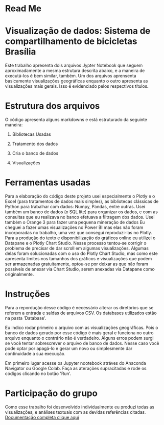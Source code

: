# Read Me

<h1>Visualização de dados: Sistema de compartilhamento de bicicletas Brasília </h1>

Este trabalho apresenta dois arquivos Jypter Notebook que seguem aproximadamente a mesma estrutura descrita abaixo, 
e a maneira de executá-los é bem similar, também.
Um dos arquivos aprensenta basicamente visualizações geográficas enquanto o outro apresenta as visualizações mais gerais. 
Isso é evidenciado pelos respectivos títulos.
	
<h1>Estrutura dos arquivos</h1>
O código apresenta alguns markdowns e está estruturado da seguinte maneira:

1. Bibliotecas Usadas

2. Tratamento dos dados

3. Cria o banco de dados

4. Visualizações

<h1> Ferramentas usadas</h1>
<a>
Para a elaboração do código deste projeto usei especialmente o Plotly e o Excel (para tratamentos de dados mais simples),
as bibliotecas clássicas de Python para trabalhar com dados: Numpy, Pandas, entre outras. Usei também um banco de dados (o SQL lite)
para organizar os dados, e com as consultas que eu realizava no banco efetuava a filtragem dos dados. Usei também o Orange 3 para fazer uma pequena
mineração de dados
Eu cheguei a fazer umas visualizações no Power BI mas elas não foram incorporadas no trabalho, uma vez que consegui reproduzi-las no Plotly.
Para a produção do texto e disponibilização do gráficos online eu utilizei o Datapane e o Plotly Chart Studio. Nesse processo tentou-se corrigir
o problema de precisar de dar scroll em algumas visualizações. Algumas delas foram solucionadas com o uso do Plotly Chart Studio, mas como este
apresenta limites nos tamanhos dos gráficos e visualizações que podem ser armazenadas gratuitamente, optou-se por deixar as que não foram possíveis
de anexar via Chart Studio, serem anexadas via Datapane como originalmente.
</a>

<h1>Instruções</h1>
<a> Para a repordução desse código é necessário alterar os diretórios que se referem a entrada e saídas de 
arquivos CSV. Os databases utilizados estão na pasta 'Database'. 

Eu indico rodar primeiro o arquivo com as visualizações geográficas. Pois o banco de dados gerado por esse código é mais geral
e funciona no outro arquivo enquanto o contrário não é verdadeiro. Alguns erros podem surgi se você tentar sobrescrever o 
arquivo de banco de dados. Nesse caso você pode optar por apagá-lo e gerar um novo ou simplesmente dar continuidade a sua
execução.

Em primeiro lugar acesse os Jupyter nootebook atráves do Anaconda Navigator ou Google Colab.
Faça as aterações supracitadas e rode os códigos clicando no botão 'Run'.
</a>

<h1>Participação do grupo</h1>
<a>Como esse trabalho foi desenvolvido individualmente eu produzi todas as visualizações, e análises textuais
com as devidas referências citadas.
</a>

<a href =  "https://medium.com/@laladg18/visualiza%C3%A7%C3%A3o-de-dados-sistema-de-compartilhamento-de-bicicletas-bras%C3%ADlia-de7b0d30406c">
Documentação completa clique aqui
 </a>
 

